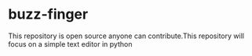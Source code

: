 # buzz-finger
This repository is open source anyone can contribute.This repository will focus on a simple text editor in python
